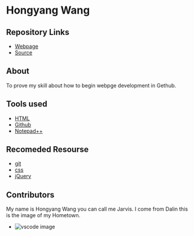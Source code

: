 # Hongyang Wang

## Repository Links

- [Webpage](https://jarvis-wang.github.io/aboutjarvis/.)
- [Source](https://github.com/Jarvis-wang/aboutjarvis)

## About
To prove my skill about how to begin webpge development in Gethub.

## Tools used

- [HTML](https://www.w3schools.com/html/)
- [Github](https://github.com/)
- [Notepad++](https://notepad-plus-plus.org/download/v7.6.2.html)

## Recomeded Resourse
- [git](https://git-scm.com/)
- [css](https://www.w3schools.com/css/)
- [jQuery](https://jquery.com/)

## Contributors
My name is Hongyang Wang you can call me Jarvis. I come from Dalin this is the image of my Hometown.
- ![vscode image](https://www.azamaraclubcruises.com/sites/default/files/heros/dalian-china-1800x1000.jpg)


##
